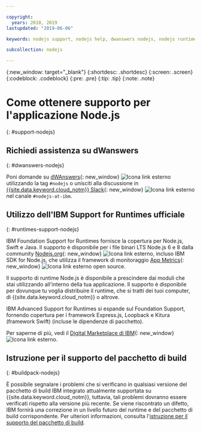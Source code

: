 ```yaml
---

copyright:
  years: 2018, 2019
lastupdated: "2019-06-06"

keywords: nodejs support, nodejs help, dwanswers nodejs, nodejs runtimes, nodejs buildpack, ibm support nodejs, foundation support nodejs, runtime support nodejs, nodejs app support

subcollection: nodejs

---
```


{:new_window: target="_blank"}
{:shortdesc: .shortdesc}
{:screen: .screen}
{:codeblock: .codeblock}
{:pre: .pre}
{:tip: .tip}
{:note: .note}

# Come ottenere supporto per l'applicazione Node.js
{: #support-nodejs}

## Richiedi assistenza su dWanswers
{: #dwanswers-nodejs}

Poni domande su [dWAnswers](https://developer.ibm.com/answers/smartspace/nodejs/index.html){: new_window} ![Icona link esterno](../icons/launch-glyph.svg "Icona link esterno") utilizzando la tag `#nodejs` o unisciti alla discussione in [{{site.data.keyword.cloud_notm}} Slack](https://ibm-cloud-tech.slack.com){: new_window} ![Icona link esterno](../icons/launch-glyph.svg "Icona link esterno") nel canale `#nodejs-at-ibm`.

## Utilizzo dell'IBM Support for Runtimes ufficiale
{: #runtimes-support-nodejs}

IBM Foundation Support for Runtimes fornisce la copertura per Node.js, Swift e Java. Il supporto è disponibile per i file binari LTS Node.js 6 e 8 dalla community [Nodejs.org](https://nodejs.org/){: new_window} ![Icona link esterno](../icons/launch-glyph.svg "Icona link esterno"), incluso IBM SDK for Node.js, che utilizza il framework di monitoraggio [App Metrics](https://developer.ibm.com/node/monitoring-post-mortem/application-metrics-node-js/){: new_window} ![Icona link esterno](../icons/launch-glyph.svg "Icona link esterno") open source.

Il supporto di runtime Node.js è disponibile a prescindere dai moduli che stai utilizzando all'interno della tua applicazione. Il supporto è disponibile per dovunque tu voglia distribuire il runtime, che si tratti dei tuoi computer, di {{site.data.keyword.cloud_notm}} o altrove.

IBM Advanced Support for Runtimes si espande sul Foundation Support, fornendo copertura per i framework Express.js, Loopback e Kitura (framework Swift) (incluse le dipendenze di pacchetto).

Per saperne di più, vedi il [Digital Marketplace di IBM](https://www.ibm.com/cloud/support-for-runtimes){: new_window} ![Icona link esterno](../icons/launch-glyph.svg "Icona link esterno").

## Istruzione per il supporto del pacchetto di build
{: #buildpack-nodejs}

È possibile segnalare i problemi che si verificano in qualsiasi versione del pacchetto di build IBM integrato attualmente supportata su {{site.data.keyword.cloud_notm}}, tuttavia, tali problemi dovranno essere verificati rispetto alla versione più recente. Se viene riscontrato un difetto, IBM fornirà una correzione in un livello futuro del runtime e del pacchetto di build corrispondente. Per ulteriori informazioni, consulta l'[istruzione per il supporto del pacchetto di build](/docs/runtimes-common?topic=runtimes-common-buildpack_support_statement).
